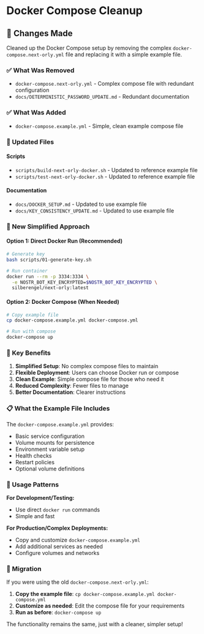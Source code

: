 # Docker Compose Cleanup

## 🧹 Changes Made

Cleaned up the Docker Compose setup by removing the complex `docker-compose.next-orly.yml` file and replacing it with a simple example file.

### ✅ What Was Removed

- `docker-compose.next-orly.yml` - Complex compose file with redundant configuration
- `docs/DETERMINISTIC_PASSWORD_UPDATE.md` - Redundant documentation

### ✅ What Was Added

- `docker-compose.example.yml` - Simple, clean example compose file

### 🔧 Updated Files

#### Scripts
- `scripts/build-next-orly-docker.sh` - Updated to reference example file
- `scripts/test-next-orly-docker.sh` - Updated to reference example file

#### Documentation
- `docs/DOCKER_SETUP.md` - Updated to use example file
- `docs/KEY_CONSISTENCY_UPDATE.md` - Updated to use example file

### 🚀 New Simplified Approach

#### Option 1: Direct Docker Run (Recommended)
```bash
# Generate key
bash scripts/01-generate-key.sh

# Run container
docker run --rm -p 3334:3334 \
  -e NOSTR_BOT_KEY_ENCRYPTED=$NOSTR_BOT_KEY_ENCRYPTED \
  silberengel/next-orly:latest
```

#### Option 2: Docker Compose (When Needed)
```bash
# Copy example file
cp docker-compose.example.yml docker-compose.yml

# Run with compose
docker-compose up
```

### 🔑 Key Benefits

1. **Simplified Setup**: No complex compose files to maintain
2. **Flexible Deployment**: Users can choose Docker run or compose
3. **Clean Example**: Simple compose file for those who need it
4. **Reduced Complexity**: Fewer files to manage
5. **Better Documentation**: Clearer instructions

### 📋 What the Example File Includes

The `docker-compose.example.yml` provides:
- Basic service configuration
- Volume mounts for persistence
- Environment variable setup
- Health checks
- Restart policies
- Optional volume definitions

### 🎯 Usage Patterns

**For Development/Testing:**
- Use direct `docker run` commands
- Simple and fast

**For Production/Complex Deployments:**
- Copy and customize `docker-compose.example.yml`
- Add additional services as needed
- Configure volumes and networks

### 🔄 Migration

If you were using the old `docker-compose.next-orly.yml`:

1. **Copy the example file**: `cp docker-compose.example.yml docker-compose.yml`
2. **Customize as needed**: Edit the compose file for your requirements
3. **Run as before**: `docker-compose up`

The functionality remains the same, just with a cleaner, simpler setup!
